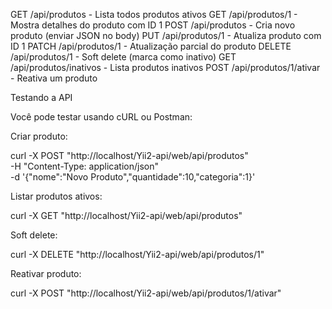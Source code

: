 GET /api/produtos           - Lista todos produtos ativos
GET /api/produtos/1         - Mostra detalhes do produto com ID 1
POST /api/produtos          - Cria novo produto (enviar JSON no body)
PUT /api/produtos/1         - Atualiza produto com ID 1
PATCH /api/produtos/1       - Atualização parcial do produto
DELETE /api/produtos/1      - Soft delete (marca como inativo)
GET /api/produtos/inativos  - Lista produtos inativos
POST /api/produtos/1/ativar - Reativa um produto

Testando a API

Você pode testar usando cURL ou Postman:

Criar produto:

curl -X POST "http://localhost/Yii2-api/web/api/produtos" \
     -H "Content-Type: application/json" \
     -d '{"nome":"Novo Produto","quantidade":10,"categoria":1}'

Listar produtos ativos:

curl -X GET "http://localhost/Yii2-api/web/api/produtos"

Soft delete:

curl -X DELETE "http://localhost/Yii2-api/web/api/produtos/1"

Reativar produto:

curl -X POST "http://localhost/Yii2-api/web/api/produtos/1/ativar"
